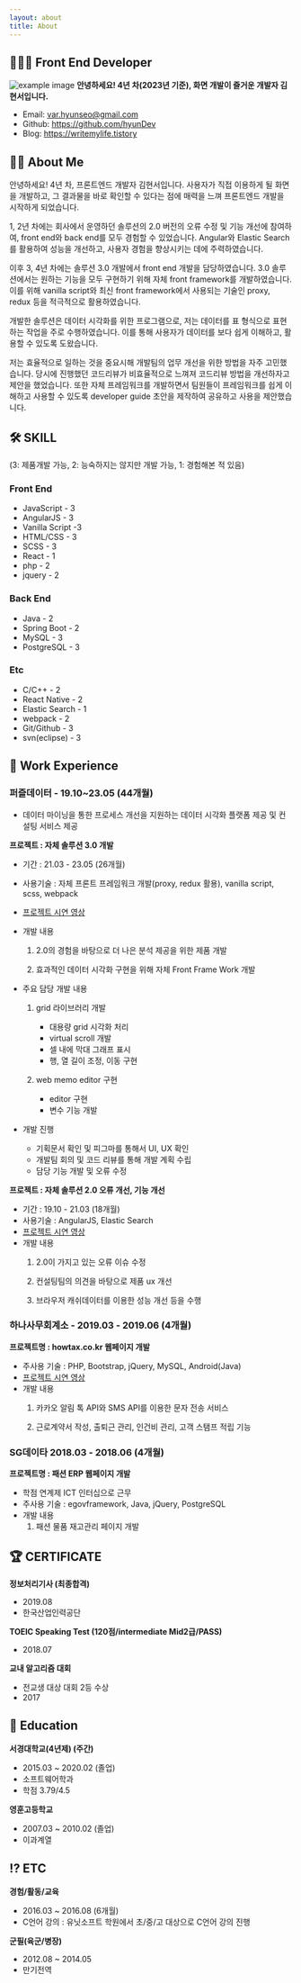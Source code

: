 ```yaml
---
layout: about
title: About
---
```

    
## 🧑🏻‍💻 Front End Developer 
![example image](./assets/images/hyunseo_profile.jpg "An exemplary image")
**안녕하세요! 4년 차(2023년 기준), 화면 개발이 즐거운 개발자 김현서입니다.**

* Email: [var.hyunseo@gmail.com](var.hyunseo@gmail.com)
* Github: <https://github.com/hyunDev>
* Blog: <https://writemylife.tistory>



## 🧑🏻 About Me

안녕하세요! 4년 차, 프론트엔드 개발자 김현서입니다. 사용자가 직접 이용하게 될 화면을 개발하고, 그 결과물을 바로 확인할 수 있다는 점에 매력을 느껴 프론트엔드 개발을 시작하게 되었습니다. 

1, 2년 차에는 회사에서 운영하던 솔루션의 2.0 버전의 오류 수정 및 기능 개선에 참여하여, front end와 back end를 모두 경험할 수 있었습니다. Angular와 Elastic Search를 활용하여 성능을 개선하고, 사용자 경험을 향상시키는 데에 주력하였습니다.

이후 3, 4년 차에는 솔루션 3.0 개발에서 front end 개발을 담당하였습니다. 3.0 솔루션에서는 원하는 기능을 모두 구현하기 위해 자체 front framework를 개발하였습니다. 이를 위해 vanilla script와 최신 front framework에서 사용되는 기술인 proxy, redux 등을 적극적으로 활용하였습니다.

개발한 솔루션은 데이터 시각화를 위한 프로그램으로, 저는 데이터를 표 형식으로 표현하는 작업을 주로 수행하였습니다. 이를 통해 사용자가 데이터를 보다 쉽게 이해하고, 활용할 수 있도록 도왔습니다.

저는 효율적으로 일하는 것을 중요시해 개발팀의 업무 개선을 위한 방법을 자주 고민했습니다. 당시에 진행했던 코드리뷰가 비효율적으로 느껴져 코드리뷰 방법을 개선하자고 제안을 했었습니다. 또한 자체 프레임워크를 개발하면서 팀원들이 프레임워크를 쉽게 이해하고 사용할 수 있도록 developer guide 초안을 제작하여 공유하고 사용을 제안했습니다.


## 🛠️ SKILL
(3: 제품개발 가능, 2: 능숙하지는 않지만 개발 가능, 1: 경험해본 적 있음)
### Front End
* JavaScript - 3
* AngularJS - 3
* Vanilla Script -3
* HTML/CSS - 3
* SCSS - 3
* React - 1
* php - 2
* jquery - 2
### Back End
* Java - 2
* Spring Boot - 2
* MySQL - 3
* PostgreSQL - 3
### Etc
* C/C++ - 2
* React Native - 2
* Elastic Search - 1
* webpack - 2
* Git/Github - 3
* svn(eclipse) - 3


## 💼 Work Experience

### 퍼즐데이터 - 19.10~23.05 (44개월) 

- 데이터 마이닝을 통한 프로세스 개선을 지원하는 데이터 시각화 플랫폼 제공 및 컨설팅 서비스 제공


**프로젝트 : 자체 솔루션 3.0 개발**

* 기간 : 21.03 - 23.05 (26개월)
* 사용기술 : 자체 프론트 프레임워크 개발(proxy, redux 활용), vanilla script, scss, webpack
* [프로젝트 시연 영상](https://www.youtube.com/watch?v=UxOh1jiwZMk)
* 개발 내용
    1. 2.0의 경험을 바탕으로 더 나은 분석 제공을 위한 제품 개발

    2. 효과적인 데이터 시각화 구현을 위해 자체 Front Frame Work 개발

* 주요 담당 개발 내용
    1. grid 라이브러리 개발 
        * 대용량 grid 시각화 처리
        * virtual scroll 개발
        * 셀 내에 막대 그래프 표시
        * 행, 열 길이 조정, 이동 구현

    2. web memo editor 구현
        * editor 구현
        * 변수 기능 개발
        
* 개발 진행
    * 기획문서 확인 및 피그마를 통해서 UI, UX 확인
    * 개발팀 회의 및 코드 리뷰를 통해 개발 계획 수립
    * 담당 기능 개발 및 오류 수정

**프로젝트 : 자체 솔루션 2.0 오류 개선, 기능 개선**

* 기간 : 19.10 - 21.03 (18개월)
* 사용기술 : AngularJS, Elastic Search
* [프로젝트 시연 영상](https://www.youtube.com/watch?v=7FyYIkmuPQA)
* 개발 내용
  1. 2.0이 가지고 있는 오류 이슈 수정
    
  2. 컨설팅팀의 의견을 바탕으로 제품 ux 개선
    
  3. 브라우저 캐쉬데이터를 이용한 성능 개선 등을 수행


### 하나사무회계소 - 2019.03 - 2019.06 (4개월)

**프로젝트명 : howtax.co.kr 웹페이지 개발**
* 주사용 기술 : PHP, Bootstrap, jQuery, MySQL, Android(Java)
* [프로젝트 시연 영상](https://www.youtube.com/watch?v=KpAL2htK1w4)
* 개발 내용
  1. 카카오 알림 톡 API와 SMS API를 이용한 문자 전송 서비스
    
  2. 근로계약서 작성, 출퇴근 관리, 인건비 관리, 고객 스탬프 적립 기능


### SG데이타 2018.03 - 2018.06 (4개월)

**프로젝트명 : 패션 ERP 웹페이지 개발**
* 학점 연계제 ICT 인터십으로 근무
* 주사용 기술 : egovframework, Java, jQuery, PostgreSQL
* 개발 내용
  1. 패션 물품 재고관리 페이지 개발


## 🏆 CERTIFICATE

**정보처리기사 (최종합격)**

* 2019.08
* 한국산업인력공단

**TOEIC Speaking Test (120점/intermediate Mid2급/PASS)**

* 2018.07

**교내 알고리즘 대회**
* 전교생 대상 대회 2등 수상
* 2017


## 🏫 Education

**서경대학교(4년제) (주간)**

* 2015.03 ~ 2020.02 (졸업)
* 소프트웨어학과
* 학점 3.79/4.5

**영훈고등학교**

* 2007.03 ~ 2010.02 (졸업)
* 이과계열


## ⁉ ETC
**경험/활동/교육**

* 2016.03 ~ 2016.08 (6개월)
* C언어 강의 : 유닛소프트 학원에서 초/중/고 대상으로 C언어 강의 진행

**군필(육군/병장)**

* 2012.08 ~ 2014.05
* 만기전역
